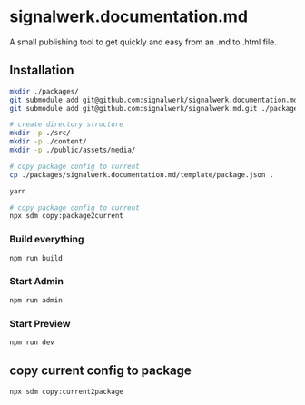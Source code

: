 # signalwerk.documentation.md

A small publishing tool to get quickly and easy from an .md to .html file.

## Installation

```bash
mkdir ./packages/
git submodule add git@github.com:signalwerk/signalwerk.documentation.md.git ./packages/signalwerk.documentation.md
git submodule add git@github.com:signalwerk/signalwerk.md.git ./packages/signalwerk.md

# create directory structure
mkdir -p ./src/
mkdir -p ./content/
mkdir -p ./public/assets/media/

# copy package config to current
cp ./packages/signalwerk.documentation.md/template/package.json .

yarn

# copy package config to current
npx sdm copy:package2current
```


### Build everything

```bash
npm run build
```

### Start Admin

```bash
npm run admin
```

### Start Preview

```bash
npm run dev
```

## copy current config to package

```bash
npx sdm copy:current2package
```

